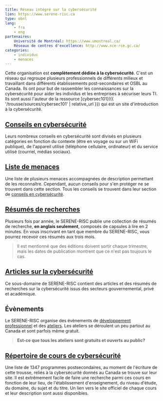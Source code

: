 ```yaml
---
title: Réseau intégré sur la cybersécurité
lien: https://www.serene-risc.ca
type: obnl
lang:
    - fra
    - eng
partenaires:
    Université de Montréal: https://www.umontreal.ca/
    Réseaux de centres d'excellence: http://www.nce-rce.gc.ca/
categories:
    - individus
    - menaces
---
```

Cette organisation est **complètement dédiée à la cybersécurité**. C'est un réseau qui regroupe plusieurs professionnels de différents milieux et travaillant dans différents établissements post-secondaires et OSBL au Canada. Ils ont pour but de rassembler les connaissances sur la cybersécurité pour aider les individus et les entreprises à sécuriser leurs TI. Ils sont aussi l'auteur de la ressource [cybersec101]({{ '/trousse/sources/cybersec101' | relative_url }}) qui est un site d'introduction à la cybersécurité.

## [Conseils en cybersécurité](https://www.serene-risc.ca/fr/conseils-en-cybersecurite)
Leurs nombreux conseils en cybersécurité sont divisés en plusieurs catégories en fonction du contexte (être en voyage ou sur un WiFi publique), de l'appareil utilisé (téléphone cellulaire, ordinateur) et du service utilisé (courriel, médias sociaux).

## [Liste de menaces](https://www.serene-risc.ca/fr/menaces)
Une liste de plusieurs menaces accompagnées de description permettant de les reconnaître. Cependant, aucun conseils pour s'en protéger ne se trouvent dans cette section. Tous les conseils se trouvent dans leur section de [conseils en cybersécurité]().

## [Résumés de recherches](https://www.serene-risc.ca/fr/synthese)
Plusieurs fois par année, le SERENE-RISC publie une collection de résumés de recherche, **en anglais seulement**, composés de capsules à lire en 2 minutes. En vous inscrivant en tant que membre du SERENE-RISC, vous pourrez recevoir ces résumés aux trois mois.

> Il est mentionné que des éditions doivent sortir chaque trimestre, mais les dates de publication montrent que ce n'est pas toujours le cas.

## [Articles sur la cybersécurité](https://konnect.serene-risc.ca/)
Ce sous-domaine de SERENE-RISC contient des articles et des résumés de recherches sur la cybersécurité issus des secteurs gouvernemental, privé et académique.

## Évènements
Le SERENE-RISC organise des évènements de [développement professionnel](https://www.serene-risc.ca/fr/evenements/developpement-professionnel) et des [ateliers](https://www.serene-risc.ca/fr/evenements/ateliers). Les ateliers se déroulent un peu partout au Canada et sont parfois même gratuit.

> **Est-ce que tous les ateliers sont gratuits et ouverts au public?**

## [Répertoire de cours de cybersécurité](https://www.serene-risc.ca/fr/repertoire-des-programmes-en-cybersecurite)
Une liste de 1347 programmes postsecondaires, au moment de l'écriture de cette trousse, reliés à la cybersécurité donnés au Canada se trouve sur leur site. Il est extrêmement facile de faire une recherche parmi ces cours en fonction de leur lieu, de l'établissement d'enseignement, du niveau d'étude, du domaine, du sujet et du titre. Un lien vers le site officiel de chaque cours et leur description sont aussi disponibles.
